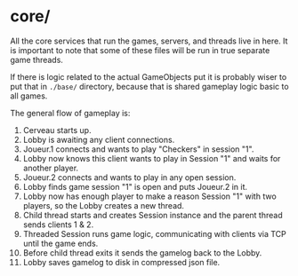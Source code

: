 # core/

All the core services that run the games, servers, and threads live in here.
It is important to note that some of these files will be run in true separate
game threads.

If there is logic related to the actual GameObjects put it is probably wiser to
put that in `./base/` directory, because that is shared gameplay logic basic to
all games.

The general flow of gameplay is:

1. Cerveau starts up.
2. Lobby is awaiting any client connections.
3. Joueur.1 connects and wants to play "Checkers" in session "1".
4. Lobby now knows this client wants to play in Session "1" and waits for another player.
5. Joueur.2 connects and wants to play in any open session.
6. Lobby finds game session "1" is open and puts Joueur.2 in it.
7. Lobby now has enough player to make a reason Session "1" with two players, so the Lobby creates a new thread.
8. Child thread starts and creates Session instance and the parent thread sends clients 1 & 2.
9. Threaded Session runs game logic, communicating with clients via TCP until the game ends.
10. Before child thread exits it sends the gamelog back to the Lobby.
11. Lobby saves gamelog to disk in compressed json file.
